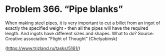 # Problem 366. “Pipe blanks”

When making steel pipes, it is very important to cut a billet from an ingot of exactly the specified weight - then all the pipes will have the required length. And ingots have different sizes and shapes. What to do? Source: Creative association “Flight of Thought” (Chelyabinsk)

(https://www.trizland.ru/tasks/5161/)